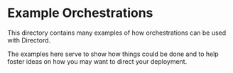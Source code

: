 # Example Orchestrations

This directory contains many examples of how orchestrations can be used with
Directord.

The examples here serve to show how things could be done and to help foster
ideas on how you may want to direct your deployment.
